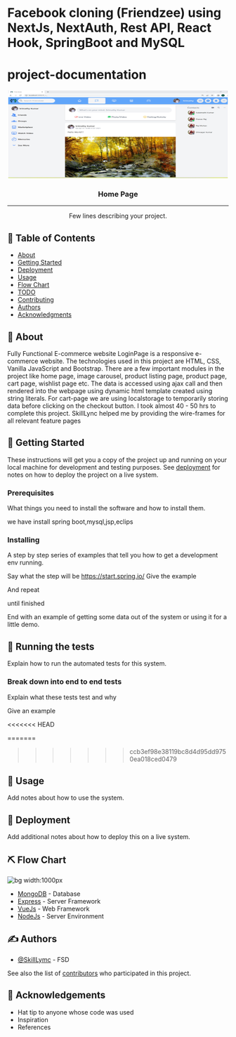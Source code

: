 # Facebook cloning (Friendzee) using NextJs, NextAuth, Rest API, React Hook, SpringBoot and MySQL



# project-documentation

<p align="center">
  <a href="" rel="noopener">
 <img width=500px height=200px src="After posting the post.png" alt="Project"></a>
</p>


<h3 align="center">Home Page</h3>

---

<p align="center"> Few lines describing your project.
    <br> 
</p>

## 📝 Table of Contents
- [About](#about)
- [Getting Started](#getting_started)
- [Deployment](#deployment)
- [Usage](#usage)
- [Flow Chart](#flowchart)
- [TODO](../TODO.md)
- [Contributing](../CONTRIBUTING.md)
- [Authors](#authors)
- [Acknowledgments](#acknowledgement)

## 🧐 About <a name = "about"></a>
Fully Functional E-commerce website LoginPage is a responsive e-commerce website. The technologies used in this project are HTML, CSS, Vanilla JavaScript and Bootstrap. There are a few important modules in the project like home page, image carousel, product listing page, product page, cart page, wishlist page etc. The data is accessed using ajax call and then rendered into the webpage using dynamic html template created using string literals. For cart-page we are using localstorage to temporarily storing data before clicking on the checkout button. I took almost 40 - 50 hrs to complete this project. SkillLync helped me by providing the wire-frames for all relevant feature pages

## 🏁 Getting Started <a name = "getting_started"></a>
These instructions will get you a copy of the project up and running on your local machine for development and testing purposes. See [deployment](#deployment) for notes on how to deploy the project on a live system.

### Prerequisites
What things you need to install the software and how to install them.

we have install spring boot,mysql,jsp,eclips

### Installing
A step by step series of examples that tell you how to get a development env running.

Say what the step will be
https://start.spring.io/
Give the example

And repeat

until finished

End with an example of getting some data out of the system or using it for a little demo.

## 🔧 Running the tests <a name = "tests"></a>
Explain how to run the automated tests for this system.

### Break down into end to end tests
Explain what these tests test and why

Give an example

<<<<<<< HEAD


=======
>>>>>>> ccb3ef98e38119bc8d4d95dd9750ea018ced0479
## 🎈 Usage <a name="usage"></a>
Add notes about how to use the system.

## 🚀 Deployment <a name = "deployment"></a>
Add additional notes about how to deploy this on a live system.

## ⛏ Flow Chart <a name = "flowchart"></a>

![bg width:1000px](./LoginPageflowchart.png)

- [MongoDB](https://www.mongodb.com/) - Database
- [Express](https://expressjs.com/) - Server Framework
- [VueJs](https://vuejs.org/) - Web Framework
- [NodeJs](https://nodejs.org/en/) - Server Environment

## ✍️ Authors <a name = "authors"></a>
- [@SkillLymc](https://github.com/kylelobo) - FSD

See also the list of [contributors](https://github.com/kylelobo/The-Documentation-Compendium/contributors) who participated in this project.

## 🎉 Acknowledgements <a name = "acknowledgement"></a>
- Hat tip to anyone whose code was used
- Inspiration
- References
